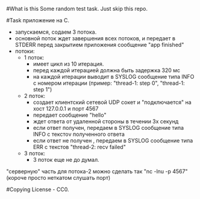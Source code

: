 #What is this
Some random test task. Just skip this repo.

#Task
приложение на С.

* запускаемся, содаем 3 потока.
* основной поток ждет завершения всех потоков, и передает в STDERR перед закрытием приложения сообщение "app finished"
* потоки:
    * 1 поток:
        * имеет цикл из 10 итерация.
        * перед каждой итерацией должна быть задержка 320 мс
        * на каждой итерации выводит в SYSLOG сообщение типа INFO c номером итерации (пример: "thread-1: step 0", "thread-1: step 1")
    * 2 поток:
        * создает клиентский сетевой UDP сокет и "подключается" на хост 127.0.0.1 и порт 4567
        * передает сообщение "hello"
        * ждет ответа от удаленной стороны в течении 3х секунд
        * если ответ получен, передаем в SYSLOG сообщение типа INFO с текстоv полученного ответа
        * если ответ не получен , передаем в SYSLOG сообщение типа ERR с текстов "thread-2: recv failed"
    * 3 поток:
        * 3 поток еще не до думал.

"серверную" часть для потока-2 можно сделать так "nc -lnu -p 4567" (короче просто неткатом слушать порт)

#Copying
License - CC0.